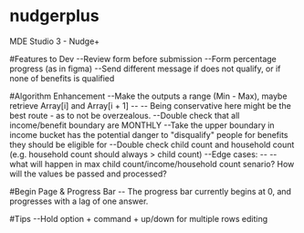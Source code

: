 # nudgerplus
MDE Studio 3 - Nudge+

#Features to Dev
--Review form before submission
--Form percentage progress (as in figma) 
--Send different message if does not qualify, or if none of benefits is qualified


#Algorithm Enhancement
--Make the outputs a range (Min - Max), maybe retrieve Array[i] and Array[i + 1]
-- -- Being conservative here might be the best route - as to not be overzealous.
--Double check that all income/benefit boundary are MONTHLY
--Take the upper boundary in income bucket has the potential danger to "disqualify" people for benefits they should be eligible for
--Double check child count and household count (e.g. household count should always > child count)
--Edge cases: 
-- -- what will happen in max child count/income/household count senario? How will the values be passed and processed?

#Begin Page & Progress Bar
-- The progress bar currently begins at 0, and progresses with a lag of one answer.


#Tips
--Hold option + command + up/down for multiple rows editing
